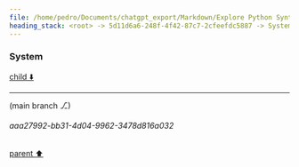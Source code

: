 ```yaml
---
file: /home/pedro/Documents/chatgpt_export/Markdown/Explore Python Syntax Graphviz.md
heading_stack: <root> -> 5d11d6a6-248f-4f42-87c7-2cfeefdc5887 -> System -> 68c39207-346e-47cf-8c4c-5f153f2ac305 -> System
---
```

### System

[child ⬇️](#aaa27992-bb31-4d04-9962-3478d816a032)

---

(main branch ⎇)
###### aaa27992-bb31-4d04-9962-3478d816a032
[parent ⬆️](#68c39207-346e-47cf-8c4c-5f153f2ac305)
